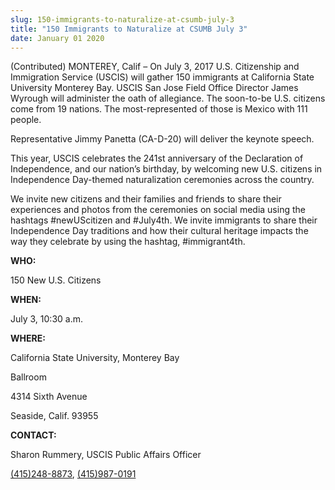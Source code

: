 ```yaml
---
slug: 150-immigrants-to-naturalize-at-csumb-july-3
title: "150 Immigrants to Naturalize at CSUMB July 3"
date: January 01 2020
---
```


<p>(Contributed) MONTEREY, Calif – On July 3, 2017 U.S. Citizenship and Immigration Service (USCIS) will gather 150 immigrants at California State University Monterey Bay. USCIS San Jose Field Office Director James Wyrough will administer the oath of allegiance. The soon-to-be U.S. citizens come from 19 nations. The most-represented of those is Mexico with 111 people.</p><p>Representative Jimmy Panetta (CA-D-20) will deliver the keynote speech. </p><p>This year, USCIS celebrates the 241st anniversary of the Declaration of Independence, and our nation’s birthday, by welcoming new U.S. citizens in Independence Day-themed naturalization ceremonies across the country.</p><p>We invite new citizens and their families and friends to share their experiences and photos from the ceremonies on social media using the hashtags #newUScitizen and #July4th. We invite immigrants to share their Independence Day traditions and how their cultural heritage impacts the way they celebrate by using the hashtag, #immigrant4th.&nbsp;</p><p><b>WHO:</b></p><p>150 New U.S. Citizens</p><p><b>WHEN:</b></p><p>July 3, 10:30 a.m.</p><p><b>WHERE:</b></p><p>California State University, Monterey Bay</p><p>Ballroom</p><p>4314 Sixth Avenue</p><p>Seaside, Calif. 93955</p><p><b>CONTACT:</b></p><p>Sharon Rummery, USCIS Public Affairs Officer</p><p><a href="tel:(415)%20248-8873">(415)248-8873</a>, <a href="tel:(415)%20987-0191">(415)987-0191</a></p>
